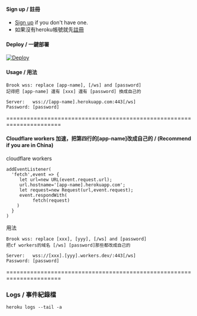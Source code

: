 #### Sign up / 註冊
- [Sign up](https://signup.heroku.com/) if you don't have one.
- 如果沒有heroku帳號就先[註冊](https://signup.heroku.com/) 

#### Deploy / 一鍵部署
[![Deploy](https://www.herokucdn.com/deploy/button.png)](https://heroku.com/deploy)

#### Usage / 用法
```
Brook wss: replace [app-name], [/ws] and [password]
記得把 [app-name] 還有 [xxx] 還有 [password] 換成自己的

Server:   wss://[app-name].herokuapp.com:443[/ws]
Password: [password]
```

======================================================================

#### Cloudflare workers 加速，把第四行的[app-name]改成自己的 / (Recommend if you are in China)
cloudflare workers
```
addEventListener(
  'fetch',event => {
     let url=new URL(event.request.url);
     url.hostname='[app-name].herokuapp.com';
     let request=new Request(url,event.request);
     event.respondWith(
          fetch(request)
    )
  }
)
```
用法
```
Brook wss: replace [xxx], [yyy], [/ws] and [password]
把cf workers的域名 [/ws] [password]那些都改成自己的

Server:   wss://[xxx].[yyy].workers.dev/:443[/ws]
Password: [password]
```

======================================================================

### Logs / 事件紀錄檔
`heroku logs --tail -a`
